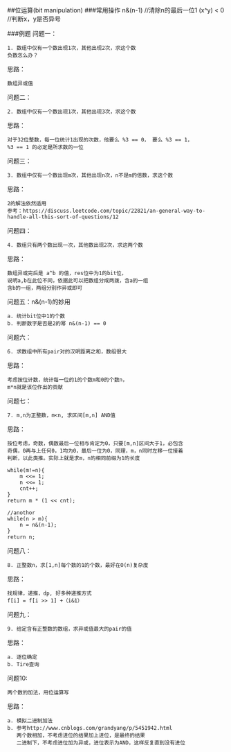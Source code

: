 ##位运算(bit manipulation)
###常用操作
	n&(n-1) //清除n的最后一位1
	(x^y) < 0 //判断x，y是否异号
	
###例题
问题一：

	1. 数组中仅有一个数出现1次，其他出现2次，求这个数
	负数怎么办？
思路：

	数组异或值
问题二：

	2. 数组中仅有一个数出现1次，其他出现3次，求这个数
思路：

	对于32位整数，每一位统计1出现的次数，他要么 %3 == 0， 要么 %3 == 1，
	%3 == 1 的必定是所求数的一位
问题三：

	3. 数组中仅有一个数出现m次，其他出现n次，n不是m的倍数，求这个数
思路：

	2的解法依然适用
	参考：https://discuss.leetcode.com/topic/22821/an-general-way-to-
	handle-all-this-sort-of-questions/12
问题四：

	4. 数组只有两个数出现一次，其他数出现2次，求这两个数
思路：

	数组异或完后是 a^b 的值，res位中为1的bit位，
	说明a,b在此位不同，依据此可以把数组分成两拨，含a的一组
	含b的一组，两组分别作异或即可
问题五：n&(n-1)的妙用

	a. 统计bit位中1的个数
	b. 判断数字是否是2的幂 n&(n-1) == 0

问题六：

	6. 求数组中所有pair对的汉明距离之和，数组很大
思路：

	考虑按位计数，统计每一位的1的个数m和0的个数n，
	m*n就是该位作出的贡献
问题七：

	7. m,n为正整数，m<n, 求区间[m,n] AND值
思路：

	按位考虑，奇数，偶数最后一位相与肯定为0，只要[m,n]区间大于1，必包含
	奇偶，0再与上任何0，1均为0，最后一位为0，同理，m，n同时左移一位接着
	判断，以此类推。实际上就是求m，n的相同前缀为1的长度
	
	while(m!=n){
		m <<= 1;
		n <<= 1;
		cnt++;
	}
	return m * (1 << cnt);
	
	//anothor
	while(n > m){
		n = n&(n-1);
	}
	return n;
问题八：

	8. 正整数n，求[1,n]每个数的1的个数，最好在O(n)复杂度

思路：

	找规律，递推，dp, 好多种递推方式
	f[i] = f[i >> 1] +（i&1）
问题九：

	9. 给定含有正整数的数组，求异或值最大的pair的值
思路：

	a. 逐位确定
	b. Tire查询
问题10:

	两个数的加法，用位运算写
思路：

	a. 模拟二进制加法
	b. 参考http://www.cnblogs.com/grandyang/p/5451942.html
	   两个数相加，不考虑进位的结果加上进位，是最终的结果
	   二进制下，不考虑进位加为异或，进位表示为AND，这样反复直到没有进位